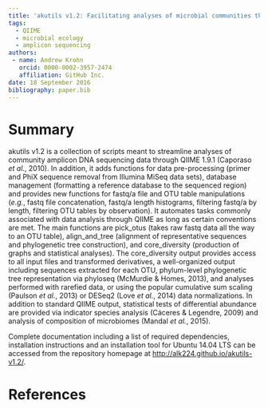 ```yaml
---
title: 'akutils v1.2: Facilitating analyses of microbial communities through QIIME 1.9.1'
tags:
  - QIIME
  - microbial ecology
  - amplicon sequencing
authors:
 - name: Andrew Krohn
   orcid: 0000-0002-3957-2474
   affiliation: GitHub Inc.
date: 18 September 2016
bibliography: paper.bib
---
```


# Summary

akutils v1.2 is a collection of scripts meant to streamline analyses of community amplicon DNA sequencing data through QIIME 1.9.1 (Caporaso *et al.*, 2010). In addition, it adds functions for data pre-processing (primer and PhiX sequence removal from Illumina MiSeq data sets), database management (formatting a reference database to the sequenced region) and provides new functions for fastq/a file and OTU table manipulations (*e.g.*, fastq file concatenation, fastq/a length histograms, filtering fastq/a by length, filtering OTU tables by observation). It automates tasks commonly associated with data analysis through QIIME as long as certain conventions are met. The main functions are pick_otus (takes raw fastq data all the way to an OTU table), align_and_tree (alignment of representative sequences and phylogenetic tree construction), and core_diversity (production of graphs and statistical analyses). The core_diversity output provides access to all input files and transformed derivatives, a well-organized output including sequences extracted for each OTU, phylum-level phylogenetic tree representation via phyloseq (McMurdie & Homes, 2013), and analyses performed with rarefied data, or using the popular cumulative sum scaling (Paulson *et al.*, 2013) or DESeq2 (Love *et al.*, 2014) data normalizations. In addition to standard QIIME output, statistical tests of differential abundance are provided via indicator species analysis (Cáceres & Legendre, 2009) and analysis of composition of microbiomes (Mandal *et al.*, 2015).  

Complete documentation including a list of required dependencies, installation instructions and an installation tool for Ubuntu 14.04 LTS can be accessed from the repository homepage at http://alk224.github.io/akutils-v1.2/.

# References

